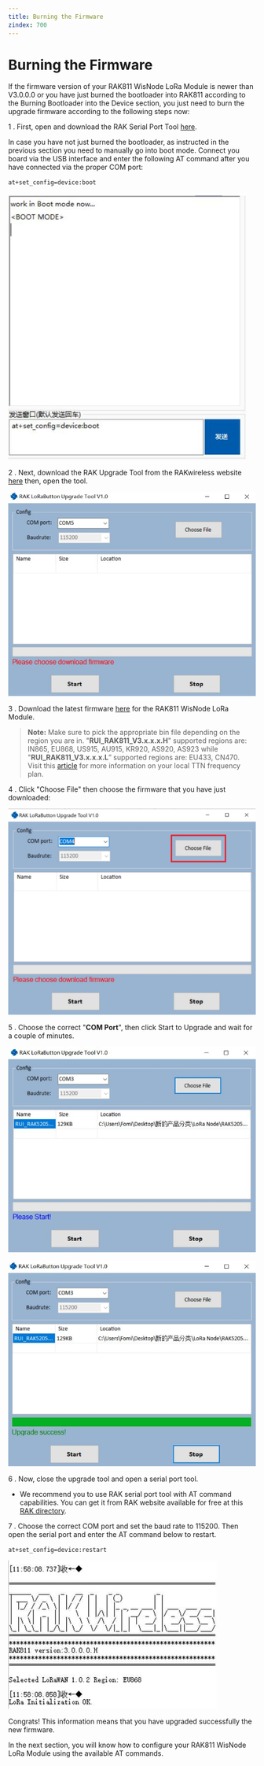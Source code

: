 ```yaml
---
title: Burning the Firmware
zindex: 700
---
```


# Burning the Firmware

If the firmware version of your RAK811 WisNode LoRa Module is newer than V3.0.0.0 or you have just burned the bootloader into RAK811 according to the Burning Bootloader into the Device section, you just need to burn the upgrade firmware according to the following steps now:

1 . First, open and download the RAK Serial Port Tool [here](https://downloads.rakwireless.com/en/LoRa/RAK811/Tools/RAK_SERIAL_PORT_TOOL_V1.2.1.zip). 

In case you have not just burned the bootloader, as instructed in the previous section you need to manually go into boot mode. Connect you board via the USB interface and enter the following AT command after you have connected via the proper COM port:
```
at+set_config=device:boot
```

![Figure 1: Entering Boot Mode](images/turning_bootmod.jpg)

2 . Next, download the RAK Upgrade Tool from the RAKwireless website [here](https://downloads.rakwireless.com/en/LoRa/RAK612-LoRaButton/Tools/RAK%20LoRaButton%20Upgrade%20Tool%20V1.0.zip) then, open the tool.

![Figure 2: RAK Upgrade Tool](images/rak_upgrade.jpg)

3 . Download the latest firmware [here](https://downloads.rakwireless.com/en/LoRa/WisNode/Firmware/) for the RAK811 WisNode LoRa Module.

>**Note:** Make sure to pick the appropriate bin file depending on the region you are in.
"**RUI_RAK811_V3.x.x.x.H**" supported regions are: IN865, EU868, US915, AU915, KR920, AS920, AS923 while "**RUI_RAK811_V3.x.x.x.L**” supported regions are: EU433, CN470. <br/>
Visit this [article](https://www.thethingsnetwork.org/docs/lorawan/frequencies-by-country.html) for more information on your local TTN frequency plan.

4 . Click "Choose File" then choose the firmware that you have just downloaded:

![Figure 3: Choosing the Upgrade Firmware file](images/choose_correct_firm.jpg)

5 . Choose the correct "**COM Port**", then click Start to Upgrade and wait for a couple of minutes.

![Figure 4: Start Upgrading the Firmware](images/start_upgrade.jpg)

![Figure 5: Firmware Upgrade Finished](images/fin_firmware_upgrade.jpg)

6 . Now, close the upgrade tool and open a serial port tool.

* We recommend you to use RAK serial port tool with AT command capabilities. You can get it from RAK website available for free at this [RAK directory](http://docs.rakwireless.com/en/LoRa/RAK811/Tools/RAK_SERIAL_PORT_TOOL_V1.%202.1.zip).

7 . Choose the correct COM port and set the baud rate to 115200. Then open the serial port and enter the AT command below to restart.
```
at+set_config=device:restart
```

![Figure 6: Restarting your Firmware](images/restart_firmware.jpg)

Congrats! This information means that you have upgraded successfully the new firmware.

In the next section, you will know how to configure your RAK811 WisNode LoRa Module using the available AT commands.